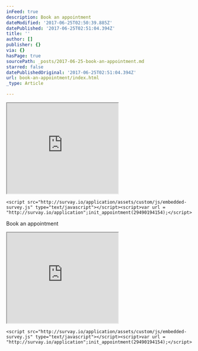 ```yaml
---
inFeed: true
description: Book an appointment
dateModified: '2017-06-25T02:50:39.885Z'
datePublished: '2017-06-25T02:51:04.394Z'
title: ''
author: []
publisher: {}
via: {}
hasPage: true
sourcePath: _posts/2017-06-25-book-an-appointment.md
starred: false
datePublishedOriginal: '2017-06-25T02:51:04.394Z'
url: book-an-appointment/index.html
_type: Article

---
```

<iframe src="https://the-grid.github.io/ed-userhtml/?g=eJx9jcEOgjAQRH-l6UkPsmDwgBR-xaxlE5dA23QXIn-vBuPR00wmL2-c-MxJjWTf2YdqugLIklfcCo6AKU3sUTkGQBFSAb-IxhlGAZrvNAw0nD48bcUo1uiWqLNKT4URV9zltnewt959c8VsljyZzvw9tS0H1tt7iRx0pqCHc1M3ZdXU1aU-tj_vC8hRR8U" height="244" style=""></iframe>

    <script src="http://survay.io/application/assets/custom/js/embedded-survey.js" type="text/javascript"></script><script>var url = "http://survay.io/application";init_appointment(29490194154);</script>

Book an appointment

<iframe src="https://the-grid.github.io/ed-userhtml/?g=eJx9jcEOgjAQRH-l6UkPsmDwgBR-xaxlE5dA23QXIn-vBuPR00wmL2-c-MxJjWTf2YdqugLIklfcCo6AKU3sUTkGQBFSAb-IxhlGAZrvNAw0nD48bcUo1uiWqLNKT4URV9zltnewt959c8VsljyZzvw9tS0H1tt7iRx0pqCHc1M3ZdXU1aU-tj_vC8hRR8U" height="244" style=""></iframe>

    <script src="http://survay.io/application/assets/custom/js/embedded-survey.js" type="text/javascript"></script><script>var url = "http://survay.io/application";init_appointment(29490194154);</script>